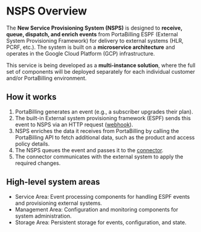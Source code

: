 # NSPS Overview

The **New Service Provisioning System (NSPS)** is designed to **receive, queue, dispatch, and enrich events** from PortaBilling ESPF (External System Provisioning Framework) for delivery to external systems (HLR, PCRF, etc.). The system is built on a **microservice architecture** and operates in the Google Cloud Platform (GCP) infrastructure.

This service is being developed as a **multi-instance solution**, where the full set of components will be deployed separately for each individual customer and/or PortaBilling environment.

## How it works

1. PortaBilling generates an event (e.g., a subscriber upgrades their plan).
2. The built-in External system provisioning framework (ESPF) sends this event to NSPS via an HTTP request ([webhook][webhook]).
3. NSPS enriches the data it receives from PortaBilling by calling the PortaBilling API to fetch additional data, such as the product and access policy details.
4. The NSPS queues the event and passes it to the [connector][connector].
5. The connector communicates with the external system to apply the required changes.

## High-level system areas

- Service Area: Event processing components for handling ESPF events and provisioning external systems.
- Management Area: Configuration and monitoring components for system administration.
- Storage Area: Persistent storage for events, configuration, and state.

<!-- References -->
[webhook]: https://docs.portaone.com/docs/mr121-provisioning-via-webhooks

[connector]: ../connector-overview.md